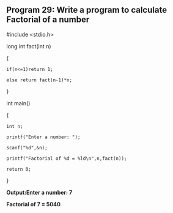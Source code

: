 ## Program 29: Write a program  to calculate Factorial of a number

#include <stdio.h>

long int fact(int n)

{

    if(n<=1)return 1;
    
    else return fact(n-1)*n;
    
}

int main()

{

    int n;
    
    printf("Enter a number: ");
    
    scanf("%d",&n);
    
    printf("Factorial of %d = %ld\n",n,fact(n));
    
    return 0;
    
}

**Output:Enter a number: 7**

**Factorial of 7 = 5040**
